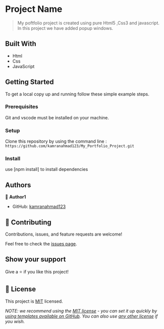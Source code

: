 # Project Name

> My poftfolio project is created using pure Html5 ,Css3 and javascript. In this project we have added popup windows.

## Built With

- Html
- Css
- JavaScript

## Getting Started

To get a local copy up and running follow these simple example steps.

### Prerequisites

Git and vscode must be installed on your machine.

### Setup

Clone this repository by using the command line :
`https://github.com/kamranahmad123/My_Portfolio_Project.git`

### Install

use [npm install] to install dependencies

## Authors

👤 **Author1**

- GitHub: [kamranahmad123](https://github.com/kamranahmad123)

## 🤝 Contributing

Contributions, issues, and feature requests are welcome!

Feel free to check the [issues page](../../issues/).

## Show your support

Give a ⭐️ if you like this project!

## 📝 License

This project is [MIT](./MIT-LICENSE.txt) licensed.

_NOTE: we recommend using the [MIT license](https://choosealicense.com/licenses/mit/) - you can set it up quickly by [using templates available on GitHub](https://docs.github.com/en/communities/setting-up-your-project-for-healthy-contributions/adding-a-license-to-a-repository). You can also use [any other license](https://choosealicense.com/licenses/) if you wish._
